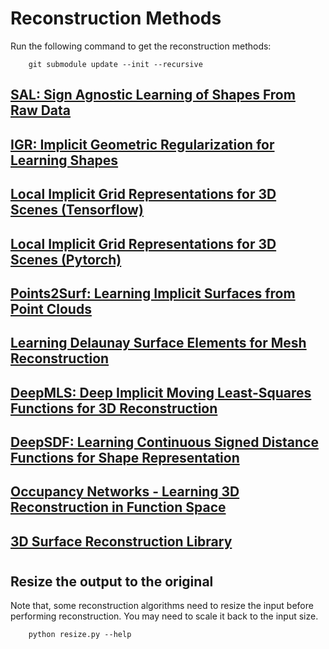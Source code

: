 
# Reconstruction Methods

Run the following command to get the reconstruction methods:
```
    git submodule update --init --recursive
```

## [SAL: Sign Agnostic Learning of Shapes From Raw Data](https://github.com/matanatz/SAL)

## [IGR: Implicit Geometric Regularization for Learning Shapes](https://github.com/amosgropp/IGR)

## [Local Implicit Grid Representations for 3D Scenes (Tensorflow)](https://github.com/tensorflow/graphics/tree/master/tensorflow_graphics/projects/local_implicit_grid)

## [Local Implicit Grid Representations for 3D Scenes (Pytorch)](https://github.com/Gorilla-Lab-SCUT/3DRecon/tree/main/projects/LIG)

## [Points2Surf: Learning Implicit Surfaces from Point Clouds](https://github.com/ErlerPhilipp/points2surf)

## [Learning Delaunay Surface Elements for Mesh Reconstruction](https://github.com/mrakotosaon/dse-meshing)

## [DeepMLS: Deep Implicit Moving Least-Squares Functions for 3D Reconstruction](https://github.com/Andy97/DeepMLS)

## [DeepSDF: Learning Continuous Signed Distance Functions for Shape Representation](https://github.com/facebookresearch/DeepSDF)

## [Occupancy Networks - Learning 3D Reconstruction in Function Space](https://github.com/autonomousvision/occupancy_networks)

## [3D Surface Reconstruction Library](https://github.com/Gorilla-Lab-SCUT/3DRecon)

#

## Resize the output to the original
Note that, some reconstruction algorithms need to resize the input before performing reconstruction.
You may need to scale it back to the input size.
```
    python resize.py --help
```